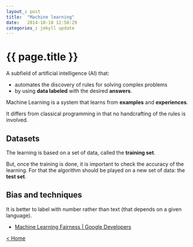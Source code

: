 ```yaml
---
layout_: post
title:  "Machine learning"
date:   2014-10-18 12:58:29
categories_: jekyll update
---
```


# {{ page.title }}

A subfield of artificial intelligence (AI) that:
- automates the discovery of rules for solving complex problems 
- by using __data labeled__ with the desired __answers__. 

Machine Learning is a system that learns from __examples__ and __experiences__.

It differs from classical programming in that no handcrafting of the rules is involved.


## Datasets

The learning is based on a set of data, called the __training set__.

But, once the training is done, it is important to check the accuracy of the learning. For that the algorithm should be played on a new set of data: the __test set__.


## Bias and techniques

It is better to label with number rather than text (that depends on a given language).

- [Machine Learning Fairness | Google Developers](https://developers.google.com/machine-learning/fairness-overview/)

[< Home](..)